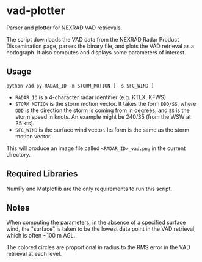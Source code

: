 # vad-plotter
Parser and plotter for NEXRAD VAD retrievals. 

The script downloads the VAD data from the NEXRAD Radar Product Dissemination page, parses the binary file, and plots the VAD retrieval as a hodograph. It also computes and displays some parameters of interest.

## Usage
```
python vad.py RADAR_ID -m STORM_MOTION [ -s SFC_WIND ]
```
* `RADAR_ID` is a 4-character radar identifier (e.g. KTLX, KFWS)
* `STORM_MOTION` is the storm motion vector. It takes the form `DDD/SS`, where `DDD` is the direction the storm is coming from in degrees, and `SS` is the storm speed in knots. An example might be 240/35 (from the WSW at 35 kts).
* `SFC_WIND` is the surface wind vector. Its form is the same as the storm motion vector.

This will produce an image file called `<RADAR_ID>_vad.png` in the current directory.

## Required Libraries
NumPy and Matplotlib are the only requirements to run this script.

## Notes
When computing the parameters, in the absence of a specified surface wind, the "surface" is taken to be the lowest data point in the VAD retrieval, which is often ~100 m AGL.

The colored circles are proportional in radius to the RMS error in the VAD retrieval at each level.
